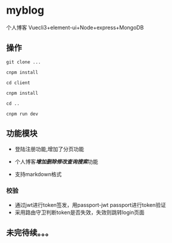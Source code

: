 # myblog
个人博客 Vuecli3+element-ui+Node+express+MongoDB

## 操作

~~~
git clone ...

cnpm install

cd client

cnpm install

cd ..

cnpm run dev
~~~


## 功能模块
- 登陆注册功能,增加了分页功能

- 个人博客***增加删除修改查询搜索***功能

- 支持markdown格式
### 校验
- 通过jwt进行token签发，用passport-jwt passport进行token验证
- 采用路由守卫判断token是否失效，失效则跳转login页面


## 未完待续。。。
